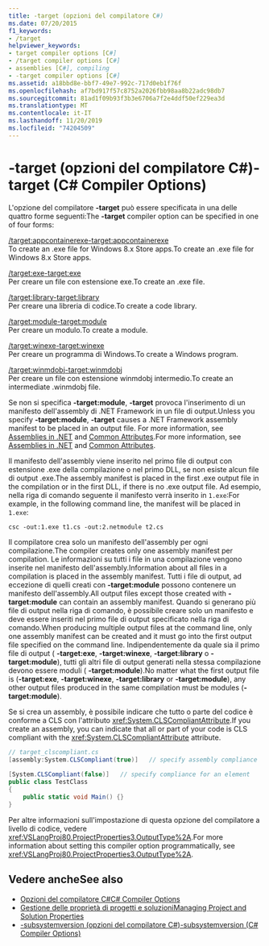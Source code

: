 ```yaml
---
title: -target (opzioni del compilatore C#)
ms.date: 07/20/2015
f1_keywords:
- /target
helpviewer_keywords:
- target compiler options [C#]
- /target compiler options [C#]
- assemblies [C#], compiling
- -target compiler options [C#]
ms.assetid: a18bbd8e-bbf7-49e7-992c-717d0eb1f76f
ms.openlocfilehash: af7bd917f57c8752a2026fbb98aa8b22adc98db7
ms.sourcegitcommit: 81ad1f09b93f3b3e6706a7f2e4ddf50ef229ea3d
ms.translationtype: MT
ms.contentlocale: it-IT
ms.lasthandoff: 11/20/2019
ms.locfileid: "74204509"
---
```

# <a name="-target-c-compiler-options"></a><span data-ttu-id="f500e-102">-target (opzioni del compilatore C#)</span><span class="sxs-lookup"><span data-stu-id="f500e-102">-target (C# Compiler Options)</span></span>
<span data-ttu-id="f500e-103">L'opzione del compilatore **-target** può essere specificata in una delle quattro forme seguenti:</span><span class="sxs-lookup"><span data-stu-id="f500e-103">The **-target** compiler option can be specified in one of four forms:</span></span>  
  
 [<span data-ttu-id="f500e-104">/target:appcontainerexe</span><span class="sxs-lookup"><span data-stu-id="f500e-104">-target:appcontainerexe</span></span>](./target-appcontainerexe-compiler-option.md)  
 <span data-ttu-id="f500e-105">To create an .exe file for Windows 8.x Store apps.</span><span class="sxs-lookup"><span data-stu-id="f500e-105">To create an .exe file for Windows 8.x Store apps.</span></span>  
  
 [<span data-ttu-id="f500e-106">/target:exe</span><span class="sxs-lookup"><span data-stu-id="f500e-106">-target:exe</span></span>](./target-exe-compiler-option.md)  
 <span data-ttu-id="f500e-107">Per creare un file con estensione exe.</span><span class="sxs-lookup"><span data-stu-id="f500e-107">To create an .exe file.</span></span>  
  
 [<span data-ttu-id="f500e-108">/target:library</span><span class="sxs-lookup"><span data-stu-id="f500e-108">-target:library</span></span>](./target-library-compiler-option.md)  
 <span data-ttu-id="f500e-109">Per creare una libreria di codice.</span><span class="sxs-lookup"><span data-stu-id="f500e-109">To create a code library.</span></span>  
  
 [<span data-ttu-id="f500e-110">/target:module</span><span class="sxs-lookup"><span data-stu-id="f500e-110">-target:module</span></span>](./target-module-compiler-option.md)  
 <span data-ttu-id="f500e-111">Per creare un modulo.</span><span class="sxs-lookup"><span data-stu-id="f500e-111">To create a module.</span></span>  
  
 [<span data-ttu-id="f500e-112">/target:winexe</span><span class="sxs-lookup"><span data-stu-id="f500e-112">-target:winexe</span></span>](./target-winexe-compiler-option.md)  
 <span data-ttu-id="f500e-113">Per creare un programma di Windows.</span><span class="sxs-lookup"><span data-stu-id="f500e-113">To create a Windows program.</span></span>  
  
 [<span data-ttu-id="f500e-114">/target:winmdobj</span><span class="sxs-lookup"><span data-stu-id="f500e-114">-target:winmdobj</span></span>](./target-winmdobj-compiler-option.md)  
 <span data-ttu-id="f500e-115">Per creare un file con estensione winmdobj intermedio.</span><span class="sxs-lookup"><span data-stu-id="f500e-115">To create an intermediate .winmdobj file.</span></span>  
  
 <span data-ttu-id="f500e-116">Se non si specifica **-target:module**, **-target** provoca l'inserimento di un manifesto dell'assembly di .NET Framework in un file di output.</span><span class="sxs-lookup"><span data-stu-id="f500e-116">Unless you specify **-target:module**, **-target** causes a .NET Framework assembly manifest to be placed in an output file.</span></span> <span data-ttu-id="f500e-117">For more information, see [Assemblies in .NET](../../../standard/assembly/index.md) and [Common Attributes](../../programming-guide/concepts/attributes/common-attributes.md).</span><span class="sxs-lookup"><span data-stu-id="f500e-117">For more information, see [Assemblies in .NET](../../../standard/assembly/index.md) and [Common Attributes](../../programming-guide/concepts/attributes/common-attributes.md).</span></span>  
  
 <span data-ttu-id="f500e-118">Il manifesto dell'assembly viene inserito nel primo file di output con estensione .exe della compilazione o nel primo DLL, se non esiste alcun file di output .exe.</span><span class="sxs-lookup"><span data-stu-id="f500e-118">The assembly manifest is placed in the first .exe output file in the compilation or in the first DLL, if there is no .exe output file.</span></span> <span data-ttu-id="f500e-119">Ad esempio, nella riga di comando seguente il manifesto verrà inserito in `1.exe`:</span><span class="sxs-lookup"><span data-stu-id="f500e-119">For example, in the following command line, the manifest will be placed in `1.exe`:</span></span>  
  
```console  
csc -out:1.exe t1.cs -out:2.netmodule t2.cs  
```  
  
 <span data-ttu-id="f500e-120">Il compilatore crea solo un manifesto dell'assembly per ogni compilazione.</span><span class="sxs-lookup"><span data-stu-id="f500e-120">The compiler creates only one assembly manifest per compilation.</span></span> <span data-ttu-id="f500e-121">Le informazioni su tutti i file in una compilazione vengono inserite nel manifesto dell'assembly.</span><span class="sxs-lookup"><span data-stu-id="f500e-121">Information about all files in a compilation is placed in the assembly manifest.</span></span> <span data-ttu-id="f500e-122">Tutti i file di output, ad eccezione di quelli creati con **-target:module** possono contenere un manifesto dell'assembly.</span><span class="sxs-lookup"><span data-stu-id="f500e-122">All output files except those created with **-target:module** can contain an assembly manifest.</span></span> <span data-ttu-id="f500e-123">Quando si generano più file di output nella riga di comando, è possibile creare solo un manifesto e deve essere inseriti nel primo file di output specificato nella riga di comando.</span><span class="sxs-lookup"><span data-stu-id="f500e-123">When producing multiple output files at the command line, only one assembly manifest can be created and it must go into the first output file specified on the command line.</span></span> <span data-ttu-id="f500e-124">Indipendentemente da quale sia il primo file di output ( **-target:exe**, **-target:winexe**, **-target:library** o **-target:module**), tutti gli altri file di output generati nella stessa compilazione devono essere moduli ( **-target:module**).</span><span class="sxs-lookup"><span data-stu-id="f500e-124">No matter what the first output file is (**-target:exe**, **-target:winexe**, **-target:library** or **-target:module**), any other output files produced in the same compilation must be modules (**-target:module**).</span></span>  
  
 <span data-ttu-id="f500e-125">Se si crea un assembly, è possibile indicare che tutto o parte del codice è conforme a CLS con l'attributo <xref:System.CLSCompliantAttribute>.</span><span class="sxs-lookup"><span data-stu-id="f500e-125">If you create an assembly, you can indicate that all or part of your code is CLS compliant with the <xref:System.CLSCompliantAttribute> attribute.</span></span>  
  
```csharp  
// target_clscompliant.cs  
[assembly:System.CLSCompliant(true)]   // specify assembly compliance  
  
[System.CLSCompliant(false)]   // specify compliance for an element  
public class TestClass  
{  
    public static void Main() {}  
}  
```  
  
 <span data-ttu-id="f500e-126">Per altre informazioni sull'impostazione di questa opzione del compilatore a livello di codice, vedere <xref:VSLangProj80.ProjectProperties3.OutputType%2A>.</span><span class="sxs-lookup"><span data-stu-id="f500e-126">For more information about setting this compiler option programmatically, see <xref:VSLangProj80.ProjectProperties3.OutputType%2A>.</span></span>  
  
## <a name="see-also"></a><span data-ttu-id="f500e-127">Vedere anche</span><span class="sxs-lookup"><span data-stu-id="f500e-127">See also</span></span>

- [<span data-ttu-id="f500e-128">Opzioni del compilatore C#</span><span class="sxs-lookup"><span data-stu-id="f500e-128">C# Compiler Options</span></span>](./index.md)
- [<span data-ttu-id="f500e-129">Gestione delle proprietà di progetti e soluzioni</span><span class="sxs-lookup"><span data-stu-id="f500e-129">Managing Project and Solution Properties</span></span>](/visualstudio/ide/managing-project-and-solution-properties)
- [<span data-ttu-id="f500e-130">-subsystemversion (opzioni del compilatore C#)</span><span class="sxs-lookup"><span data-stu-id="f500e-130">-subsystemversion (C# Compiler Options)</span></span>](./subsystemversion-compiler-option.md)
